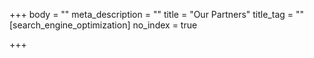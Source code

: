+++
body = ""
meta_description = ""
title = "Our Partners"
title_tag = ""
[search_engine_optimization]
no_index = true

+++

